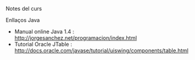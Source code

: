 Notes del curs
 
Enllaços Java 

- Manual online Java 1.4 : http://jorgesanchez.net/programacion/index.html
- Tutorial Oracle JTable : http://docs.oracle.com/javase/tutorial/uiswing/components/table.html

